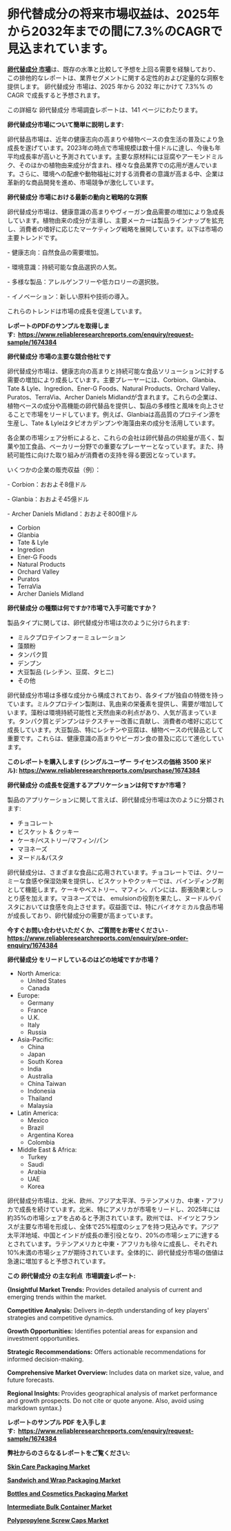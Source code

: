 <p><h1>卵代替成分の将来市場収益は、2025年から2032年までの間に7.3%のCAGRで見込まれています。</h1></p><p data-sourcepos="1:1-1:157"><strong><a href="https://www.reliableresearchreports.com/egg-replacement-ingredient-r1674384?utm_campaign=110&utm_medium=36&utm_source=Github&utm_content=ia&utm_term=26032025&utm_id=egg-replacement-ingredient">卵代替成分 市場</a></strong>は、既存の水準と比較して予想を上回る需要を経験しており、この排他的なレポートは、業界セグメントに関する定性的および定量的な洞察を提供します。 卵代替成分 市場は、2025 年から 2032 年にかけて 7.3%% の CAGR で成長すると予想されます。</p>
<p data-sourcepos="3:1-3:50">この詳細な 卵代替成分 市場調査レポートは、141 ページにわたります。</p>
<p><strong>卵代替成分市場について簡単に説明します:</strong></p>
<p><p>卵代替品市場は、近年の健康志向の高まりや植物ベースの食生活の普及により急成長を遂げています。2023年の時点で市場規模は数十億ドルに達し、今後も年平均成長率が高いと予測されています。主要な原材料には豆腐やアーモンドミルク、そのほかの植物由来成分が含まれ、様々な食品業界での応用が進んでいます。さらに、環境への配慮や動物福祉に対する消費者の意識が高まる中、企業は革新的な商品開発を進め、市場競争が激化しています。</p></p>
<p><strong>卵代替成分 市場における最新の動向と戦略的な洞察</strong></p>
<p><p>卵代替成分市場は、健康意識の高まりやヴィーガン食品需要の増加により急成長しています。植物由来の成分が主導し、主要メーカーは製品ラインナップを拡充し、消費者の嗜好に応じたマーケティング戦略を展開しています。以下は市場の主要トレンドです。</p><p>- 健康志向：自然食品の需要増加。</p><p>- 環境意識：持続可能な食品選択の人気。</p><p>- 多様な製品：アレルゲンフリーや低カロリーの選択肢。</p><p>- イノベーション：新しい原料や技術の導入。</p><p>これらのトレンドは市場の成長を促進しています。</p></p>
<p><strong>レポートのPDFのサンプルを取得します</strong><strong>:&nbsp;&nbsp;<a href="https://www.reliableresearchreports.com/enquiry/request-sample/1674384?utm_campaign=110&utm_medium=36&utm_source=Github&utm_content=ia&utm_term=26032025&utm_id=egg-replacement-ingredient">https://www.reliableresearchreports.com/enquiry/request-sample/1674384</a></strong></p>
<p><strong>卵代替成分 市場の主要な競合他社です</strong></p>
<p><p>卵代替成分市場は、健康志向の高まりと持続可能な食品ソリューションに対する需要の増加により成長しています。主要プレーヤーには、Corbion、Glanbia、Tate & Lyle、Ingredion、Ener-G Foods、Natural Products、Orchard Valley、Puratos、TerraVia、Archer Daniels Midlandが含まれます。これらの企業は、植物ベースの成分や高機能の卵代替品を提供し、製品の多様性と風味を向上させることで市場をリードしています。例えば、Glanbiaは高品質のプロテイン源を生産し、Tate & Lyleはタピオカデンプンや海藻由来の成分を活用しています。</p><p>各企業の市場シェア分析によると、これらの会社は卵代替品の供給量が高く、製菓や加工食品、ベーカリー分野での重要なプレーヤーとなっています。また、持続可能性に向けた取り組みが消費者の支持を得る要因となっています。</p><p>いくつかの企業の販売収益（例）：</p><p>- Corbion：おおよそ8億ドル</p><p>- Glanbia：おおよそ45億ドル</p><p>- Archer Daniels Midland：おおよそ800億ドル</p></p>
<p><ul><li>Corbion</li><li>Glanbia</li><li>Tate & Lyle</li><li>Ingredion</li><li>Ener-G Foods</li><li>Natural Products</li><li>Orchard Valley</li><li>Puratos</li><li>TerraVia</li><li>Archer Daniels Midland</li></ul></p>
<p><strong>卵代替成分 の種類は何ですか?市場で入手可能ですか？</strong></p>
<p>製品タイプに関しては、卵代替成分市場は次のように分けられます:</p>
<p><ul><li>ミルクプロテインフォーミュレーション</li><li>藻類粉</li><li>タンパク質</li><li>デンプン</li><li>大豆製品 (レシチン、豆腐、タヒニ)</li><li>その他</li></ul></p>
<p><p>卵代替成分市場は多様な成分から構成されており、各タイプが独自の特徴を持っています。ミルクプロテイン製剤は、乳由来の栄養素を提供し、需要が増加しています。藻粉は環境持続可能性と天然由来の利点があり、人気が高まっています。タンパク質とデンプンはテクスチャー改善に貢献し、消費者の嗜好に応じて成長しています。大豆製品、特にレシチンや豆腐は、植物ベースの代替品として重要です。これらは、健康意識の高まりやビーガン食の普及に応じて進化しています。</p></p>
<p><strong>このレポートを購入します (シングルユーザー ライセンスの価格 3500 米ドル):&nbsp;<a href="https://www.reliableresearchreports.com/purchase/1674384?utm_campaign=110&utm_medium=36&utm_source=Github&utm_content=ia&utm_term=26032025&utm_id=egg-replacement-ingredient">https://www.reliableresearchreports.com/purchase/1674384</a></strong></p>
<p><strong>卵代替成分 の成長を促進するアプリケーションは何ですか?市場？</strong></p>
<p>製品のアプリケーションに関して言えば、卵代替成分市場は次のように分類されます:</p>
<p><ul><li>チョコレート</li><li>ビスケット & クッキー</li><li>ケーキ/ペストリー/マフィン/パン</li><li>マヨネーズ</li><li>ヌードル&パスタ</li></ul></p>
<p><p>卵代替成分は、さまざまな食品に応用されています。チョコレートでは、クリーミーな食感や保湿効果を提供し、ビスケットやクッキーでは、バインディング剤として機能します。ケーキやペストリー、マフィン、パンには、膨張効果としっとり感を加えます。マヨネーズでは、 emulsionの役割を果たし、ヌードルやパスタにおいては食感を向上させます。収益面では、特にバイオケミカル食品市場が成長しており、卵代替成分の需要が高まっています。</p></p>
<p><strong>今すぐお問い合わせいただくか、ご質問をお寄せください</strong><strong>&nbsp;</strong>-<strong><a href="https://www.reliableresearchreports.com/enquiry/pre-order-enquiry/1674384?utm_campaign=110&utm_medium=36&utm_source=Github&utm_content=ia&utm_term=26032025&utm_id=egg-replacement-ingredient">https://www.reliableresearchreports.com/enquiry/pre-order-enquiry/1674384</a></strong></p>
<p><strong>卵代替成分 をリードしているのはどの地域ですか市場？</strong></p>
<p><ul>
    <li>
        North America:
        <ul>
            <li>United States</li>
            <li>Canada</li>
        </ul>
    </li>
    <li>
        Europe:
        <ul>
            <li>Germany</li>
            <li>France</li>
            <li>U.K.</li>
            <li>Italy</li>
            <li>Russia</li>
        </ul>
    </li>
    <li>
        Asia-Pacific:
        <ul>
            <li>China</li>
            <li>Japan</li>
            <li>South Korea</li>
            <li>India</li>
            <li>Australia</li>
            <li>China Taiwan</li>
            <li>Indonesia</li>
            <li>Thailand</li>
            <li>Malaysia</li>
        </ul>
    </li>
    <li>
        Latin America:
        <ul>
            <li>Mexico</li>
            <li>Brazil</li>
            <li>Argentina Korea</li>
            <li>Colombia</li>
        </ul>
    </li>
    <li>
        Middle East & Africa:
        <ul>
            <li>Turkey</li>
            <li>Saudi</li>
            <li>Arabia</li>
            <li>UAE</li>
            <li>Korea</li>
        </ul>
    </li>
    </ul></p>
<p><p>卵代替成分市場は、北米、欧州、アジア太平洋、ラテンアメリカ、中東・アフリカで成長を続けています。北米、特にアメリカが市場をリードし、2025年には約35%の市場シェアを占めると予測されています。欧州では、ドイツとフランスが主要な市場を形成し、全体で25%程度のシェアを持つ見込みです。アジア太平洋地域、中国とインドが成長の牽引役となり、20%の市場シェアに達するとされています。ラテンアメリカと中東・アフリカも徐々に成長し、それぞれ10%未満の市場シェアが期待されています。全体的に、卵代替成分市場の価値は急速に増加すると予想されています。</p></p>
<p><strong>この 卵代替成分 の主な利点&nbsp; 市場調査レポート:</strong></p>
<p><strong>{Insightful Market Trends:</strong> Provides detailed analysis of current and emerging trends within the market.</p>
<p><strong>Competitive Analysis:</strong> Delivers in-depth understanding of key players' strategies and competitive dynamics.</p>
<p><strong>Growth Opportunities:</strong> Identifies potential areas for expansion and investment opportunities.</p>
<p><strong>Strategic Recommendations:</strong> Offers actionable recommendations for informed decision-making.</p>
<p><strong>Comprehensive Market Overview: </strong>Includes data on market size, value, and future forecasts.</p>
<p><strong>Regional Insights: </strong>Provides geographical analysis of market performance and growth prospects. Do not cite or quote anyone. Also, avoid using markdown syntax.}</p>
<p><strong>レポートのサンプル PDF を入手します:&nbsp;</strong><strong>&nbsp;<a href="https://www.reliableresearchreports.com/enquiry/request-sample/1674384?utm_campaign=110&utm_medium=36&utm_source=Github&utm_content=ia&utm_term=26032025&utm_id=egg-replacement-ingredient">https://www.reliableresearchreports.com/enquiry/request-sample/1674384</a></strong></p>
<p></p>
<p></p>
<p></p>
<p></p>
<p><strong>弊社からのさらなるレポートをご覧ください:</strong></p>
<p><strong><p><a href="https://github.com/giardafshaxb/Market-Research-Report-List-1/blob/main/skin-care-packaging-market.md?utm_campaign=110&utm_medium=36&utm_source=Github&utm_content=ia&utm_term=26032025&utm_id=egg-replacement-ingredient">Skin Care Packaging Market</a></p><p><a href="https://github.com/ludongfomban/Market-Research-Report-List-1/blob/main/sandwich-and-wrap-packaging-market.md?utm_campaign=110&utm_medium=36&utm_source=Github&utm_content=ia&utm_term=26032025&utm_id=egg-replacement-ingredient">Sandwich and Wrap Packaging Market</a></p><p><a href="https://github.com/haimamuirev8/Market-Research-Report-List-1/blob/main/bottles-and-cosmetics-packaging-market.md?utm_campaign=110&utm_medium=36&utm_source=Github&utm_content=ia&utm_term=26032025&utm_id=egg-replacement-ingredient">Bottles and Cosmetics Packaging Market</a></p><p><a href="https://github.com/kimanyuzuga/Market-Research-Report-List-1/blob/main/intermediate-bulk-container-market.md?utm_campaign=110&utm_medium=36&utm_source=Github&utm_content=ia&utm_term=26032025&utm_id=egg-replacement-ingredient">Intermediate Bulk Container Market</a></p><p><a href="https://github.com/naulasulakr0/Market-Research-Report-List-1/blob/main/polypropylene-screw-caps-market.md?utm_campaign=110&utm_medium=36&utm_source=Github&utm_content=ia&utm_term=26032025&utm_id=egg-replacement-ingredient">Polypropylene Screw Caps Market</a></p></strong></p>